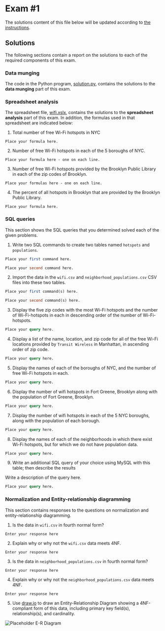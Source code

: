 # Exam #1

The solutions content of this file below will be updated according to [the instructions](instructions/instructions.md).

## Solutions

The following sections contain a report on the solutions to each of the required components of this exam.

### Data munging

The code in the Python program, [solution.py](solution.py), contains the solutions to the **data munging** part of this exam.

### Spreadsheet analysis

The spreadsheet file, [wifi.xslx](data/wifi.xslx), contains the solutions to the **spreadsheet analysis** part of this exam. In addition, the formulas used in that spreadsheet are indicated below:

1. Total number of free Wi-Fi hotspots in NYC

```
Place your formula here.
```

2. Number of free Wi-Fi hotspots in each of the 5 boroughs of NYC.

```
Place your formula here - one on each line.
```

3. Number of free Wi-Fi hotspots provided by the Brooklyn Public Library in each of the zip codes of Brooklyn.

```
Place your formulas here - one on each line.
```

4. The percent of all hotspots in Brooklyn that are provided by the Brooklyn Public Library.

```
Place your formula here.
```

### SQL queries

This section shows the SQL queries that you determined solved each of the given problems.

1. Write two SQL commands to create two tables named `hotspots` and `populations`.

```sql
Place your first command here.
```

```sql
Place your second command here.
```

2. Import the data in the `wifi.csv` and `neighborhood_populations.csv` CSV files into these two tables.

```sql
Place your first command(s) here.
```

```sql
Place your second command(s) here.
```

3. Display the five zip codes with the most Wi-Fi hotspots and the number of Wi-Fi-hotspots in each in descending order of the number of Wi-Fi-hotspots.

```sql
Place your query here.
```

4. Display a list of the name, location, and zip code for all of the free Wi-Fi locations provided by `Transit Wireless` in Manhattan, in ascending order of zip code.

```sql
Place your query here.
```

5. Display the names of each of the boroughs of NYC, and the number of free Wi-Fi hotspots in each.

```sql
Place your query here.
```

6. Display the number of wifi hotspots in Fort Greene, Brooklyn along with the population of Fort Greene, Brooklyn.

```sql
Place your query here.
```

7. Display the number of wifi hotspots in each of the 5 NYC boroughs, along with the population of each borough.

```sql
Place your query here.
```

8. Display the names of each of the neighborhoods in which there exist Wi-Fi hotspots, but for which we do not have population data.

```sql
Place your query here.
```

9. Write an additional SQL query of your choice using MySQL with this table; then describe the results

Write a description of the query here.

```sql
Place your query here.
```

### Normalization and Entity-relationship diagramming

This section contains responses to the questions on normalization and entity-relationship diagramming.

1. Is the data in `wifi.csv` in fourth normal form?

```
Enter your response here
```

2. Explain why or why not the `wifi.csv` data meets 4NF.

```
Enter your response here
```

3. Is the data in `neighborhood_populations.csv` in fourth normal form?

```
Enter your response here
```

4. Explain why or why not the `neighborhood_populations.csv` data meets 4NF.

```
Enter your response here
```

5. Use [draw.io](https://draw.io) to draw an Entity-Relationship Diagram showing a 4NF-compliant form of this data, including primary key field(s), relationship(s), and cardinality.

![Placeholder E-R Diagram](./images/placeholder-er-diagram.svg)
